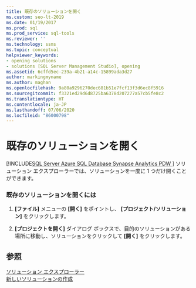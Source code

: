 ```yaml
---
title: 既存のソリューションを開く
ms.custom: seo-lt-2019
ms.date: 01/19/2017
ms.prod: sql
ms.prod_service: sql-tools
ms.reviewer: ''
ms.technology: ssms
ms.topic: conceptual
helpviewer_keywords:
- opening solutions
- solutions [SQL Server Management Studio], opening
ms.assetid: 6cffd5ec-239a-4b21-a14c-15899ada3d27
author: markingmyname
ms.author: maghan
ms.openlocfilehash: 9a80a9296270dec681b51e7fcf13f3d6ec8f5916
ms.sourcegitcommit: f3321ed29d6d8725ba6378d207277a57cb5fe8c2
ms.translationtype: HT
ms.contentlocale: ja-JP
ms.lasthandoff: 07/06/2020
ms.locfileid: "86000798"
---
```

# <a name="open-an-existing-solution"></a>既存のソリューションを開く
[!INCLUDE[SQL Server Azure SQL Database Synapse Analytics PDW ](../../includes/applies-to-version/sql-asdb-asdbmi-asa-pdw.md)]
ソリューション エクスプローラーでは、ソリューションを一度に 1 つだけ開くことができます。  
  
### <a name="to-open-an-existing-solution"></a>既存のソリューションを開くには  
  
1.  **[ファイル]** メニューの **[開く]** をポイントし、 **[プロジェクト/ソリューション]** をクリックします。  
  
2.  **[プロジェクトを開く]** ダイアログ ボックスで、目的のソリューションがある場所に移動し、ソリューションをクリックして **[開く]** をクリックします。  
  
## <a name="see-also"></a>参照  
[ソリューション エクスプローラー](../../ssms/solution/solution-explorer.md)  
[新しいソリューションの作成](../../ssms/solution/create-a-new-solution.md)  
  
